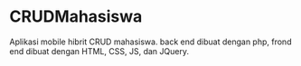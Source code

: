 # CRUDMahasiswa #

Aplikasi mobile hibrit CRUD mahasiswa. back end dibuat dengan php, frond end dibuat dengan HTML, CSS, JS, dan JQuery.
